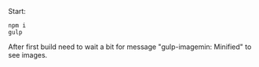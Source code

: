 Start:

```
npm i
gulp 
```

After first build need to wait a bit for message "gulp-imagemin: Minified" to see images.